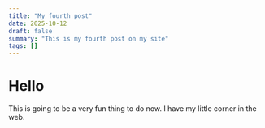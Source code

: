```yaml
---
title: "My fourth post"
date: 2025-10-12
draft: false
summary: "This is my fourth post on my site"
tags: []
---
```


# Hello

This is going to be a very fun thing to do now. I have my little corner in the web.


